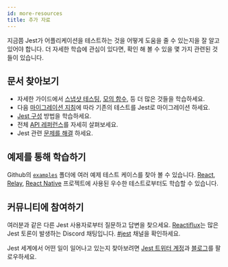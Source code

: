 ```yaml
---
id: more-resources
title: 추가 자료
---
```


지금쯤 Jest가 어플리케이션을 테스트하는 것을 어떻게 도움을 줄 수 있는지을 잘 알고 있어야 합니다. 더 자세한 학습에 관심이 있다면, 확인 해 볼 수 있을 몇 가지 관련된 것들이 있습니다.

## 문서 찾아보기

- 자세한 가이드에서 [스냅샷 테스팅](SnapshotTesting.md), [모의 함수](MockFunctions.md), 등 더 많은 것들을 학습하세요.
- 다음 [마이그레이션 지침](MigrationGuide.md)에 따라 기존의 테스트를 Jest로 마이그레이션 하세요.
- [Jest 구성](Configuration.md) 방법을 학습하세요.
- 전체 [API 레퍼런스](GlobalAPI.md)를 자세히 살펴보세요.
- Jest 관련 [문제를 해결](Troubleshooting.md) 하세요.

## 예제를 통해 학습하기

Github의 [`examples`](https://github.com/facebook/jest/tree/master/examples) 폴더에 여러 예제 테스트 케이스를 찾아 볼 수 있습니다. [React](https://github.com/facebook/react/tree/master/packages/react/src/__tests__), [Relay](https://github.com/facebook/relay/tree/master/packages/react-relay/__tests__), [React Native](https://github.com/facebook/react-native/tree/master/Libraries/Animated/src/__tests__) 프로젝트에 사용된 우수한 테스트로부터도 학습할 수 있습니다.

## 커뮤니티에 참여하기

여러분과 같은 다른 Jest 사용자로부터 질문하고 답변을 찾으세요. [Reactiflux](http://www.reactiflux.com/)는 많은 Jest 토론이 발생하는 Discord 채팅입니다. [#jest](https://discord.gg/MWRhKCj) 채널을 확인하세요.

Jest 세계에서 어떤 일이 일어나고 있는지 찾아보려면 [Jest 트위터 계정](https://twitter.com/fbjest)과 [블로그](/blog/)를 팔로우하세요.
